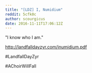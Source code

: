 ```yaml
---
title: "[LDZ] I, Numidium"
reddit: 5cfk0c
author: scourgicus
date: 2016-11-11T17:06:12Z
---
```


"I know who I am."

http://landfalldayzyr.com/inumidium.pdf

 #LandfallDayZyr

 #AChoirWillFall
